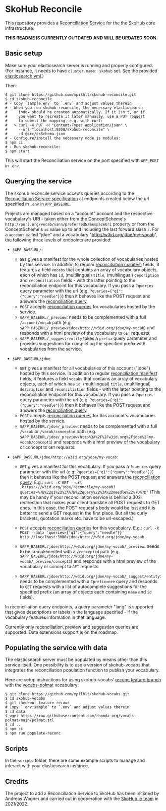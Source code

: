 # SkoHub Reconcile

This repository provides a [Reconciliation Service](https://reconciliation-api.github.io/specs/latest/) for the the [SkoHub](http://skohub.io) core infrastructure.

**THIS README IS CURRENTLY OUTDATED AND WILL BE UPDATED SOON.**

## Basic setup

Make sure your elasticsearch server is running and properly configured. (For instance,
it needs to have `cluster.name: skohub` set. See the provided
[elasticsearch.yml](scripts/etc/elasticsearch/elasticsearch.yml).)

Then:

    $ git clone https://github.com/mpilhlt/skohub-reconcile.git
    $ cd skohub-reconcile
    # - Copy `sample.env` to `.env` and adjust values therein
    # - When you run skohub-reconcile, the necessary elasticsearch
    #     index should be created automatically. If it isn't, or if
    #     you want to recreate it later manually, use a PUT request
    #     to submit the mapping, e.g. with curl:
    #   > curl -X PUT -H "Content-Type: application/json" \
    #     --url "localhost:9200/skohub-reconcile" \
    #     -d @src/esSchema.json
    # - Configure/install the necessary node.js modules:
    $ npm ci
    # - Run skohub-reconcile:
    $ npm start

This will start the Reconciliation service on the port specified with `APP_PORT` in `.env`.

## Querying the service

The skohub reconcile service accepts queries according to the [Reconciliation Service specification](https://reconciliation-api.github.io/specs/latest/) at endpoints created below the url specified in `.env` in `APP_BASEURL`.

Projects are managed based on a "account" account and the respective vocabulary's URI - taken either from the ConceptScheme's `http://purl.org/vocab/vann/preferredNamespaceUri` property or from the ConceptScheme's `id` value up to and including the last forward slash `/`. For a `account` called "jdoe" and a vocabulary "http://w3id.org/jdoe/my-vocab", the following three levels of endpoints are provided:

- `$APP_BASEURL/`:
  - `GET` gives a manifest for the whole collection of vocabularies hosted by this service. In addition to regular [reconciliation manifest](https://reconciliation-api.github.io/specs/latest/#service-manifest) fields, it features a field `vocabs` that contains an array of vocabulary objects, each of which has `id`, (multilingual) `title`, (multilingual) `description` and `reconciliation` fields - with the latter pointing to the reconciliation endpoint for this vocabulary. If you pass a `?queries` query parameter with the url (e.g. `?queries={"q1":{"query":"needle"}}`) then it behaves like the POST request and answers the [reconciliation query](https://reconciliation-api.github.io/specs/latest/#reconciliation-queries).
  - `POST` accepts [reconciliation queries](https://reconciliation-api.github.io/specs/latest/#reconciliation-queries) for vocabularies hosted by the service.
  - `$APP_BASEURL/_preview`: needs to be complemented with a full `/account/vocab` path (e.g. `$APP_BASEURL/_preview/jdoe/http://w3id.org/jdoe/my-vocab`) and responds with a html preview of the vocabulary to `GET` requests.
  - `$APP_BASEURL/_suggest/entity` takes a `prefix` query parameter and provides suggestions for completing the specified prefix with vocabularies from the service.

- `$APP_BASEURL/jdoe`:
  - `GET` gives a manifest for all vocabularies of this account ("jdoe") hosted by this service. In addition to regular [reconciliation manifest](https://reconciliation-api.github.io/specs/latest/#service-manifest) fields, it features a field `vocabs` that contains an array of vocabulary objects, each of which has `id`, (multilingual) `title`, (multilingual) `description` and `reconciliation` fields - with the latter pointing to the reconciliation endpoint for this vocabulary. If you pass a `?queries` query parameter with the url (e.g. `?queries={"q1":{"query":"needle"}}`) then it behaves like the POST request and answers the [reconciliation query](https://reconciliation-api.github.io/specs/latest/#reconciliation-queries).
  - `POST` accepts [reconciliation queries](https://reconciliation-api.github.io/specs/latest/#reconciliation-queries) for this account's vocabularies hosted by the service.
  - `$APP_BASEURL/jdoe/_preview`: needs to be complemented with a full `/vocab` or `/vocab/conceptid` path (e.g. `$APP_BASEURL/jdoe/_preview/http%3A%2F%2Fw3id.org%2Fjdoe%2Fmy-vocab/concept1`) and responds with a html preview of the vocabulary or concept to `GET` requests.

- `$APP_BASEURL/jdoe/http://w3id.org/jdoe/my-vocab`:
  - `GET` gives a manifest for this vocabulary. If you pass a `?queries` query parameter with the url (e.g. `?queries={"q1":{"query":"needle"}}`) then it behaves like the POST request and answers the [reconciliation query](https://reconciliation-api.github.io/specs/latest/#reconciliation-queries). E.g.: `curl -X GET --url 'https:///w3id.org/jdoe/reconcile/my-vocab?queries=%7B%22q1%22%3A%7B%22query%22%3A%22needle%22%7D%7D'`
  (This may be handy if your reconciliation service is behind a 302-redirection that makes
  your client translate all POST requests to GET ones. In this case, the POST request's body
  would be lost and it is better to send a GET request in the first place. But all the curly
  brackets, quotation marks etc. have to be url-escaped.)

  - `POST` accepts [reconciliation queries](https://reconciliation-api.github.io/specs/latest/#reconciliation-queries) for this vocabulary. E.g.: `curl -X POST --data 'queries={"q1":{"query":"needle"}}' http://localhost:3000/jdoe/http://w3id.org/jdoe/my-vocab`
  - `$APP_BASEURL/jdoe/http://w3id.org/jdoe/my-vocab/_preview`: needs to be complemented with a `/conceptid` path (e.g. `$APP_BASEURL/jdoe/http://w3id.org/jdoe/my-vocab/_preview/concept1`) and responds with a html preview of the vocabulary or concept to `GET` requests.
  - `$APP_BASEURL/jdoe/http://w3id.org/jdoe/my-vocab/_suggest/entity`: needs to be complemented with a `?prefix=nee` query and responds to `GET` requests with a list of autocomplete suggestions for the specified prefix (an array of objects each containing `name` and `id` fields).

In reconciliation query endpoints, a query parameter "lang" is supported that gives descriptions or labels in the language specified - if the vocabulary features information in that language.

Currently only reconciliation, preview and suggestion queries are supported. Data extensions support is on the roadmap.

## Populating the service with data

The elasticsearch server must be populated by means other than this service itself.
One possibility is to use a version of skohub-vocabs that integrates the
reconciliation population function to publish your vocabulary.

Here are setup instructions for using skohub-vocabs' [reconc feature branch](https://github.com/mpilhlt/skohub-vocabs/tree/feature-reconc) with the [vocabs-polmat](https://github.com/rhonda-org/vocabs-polmat) vocabulary:

    $ git clone https://github.com/mpilhlt/skohub-vocabs.git
    $ cd skohub-vocabs
    $ git checkout feature-reconc
    # Copy `.env.sample` to `.env` and adjust values therein
    $ cd data
    $ wget https://raw.githubusercontent.com/rhonda-org/vocabs-polmat/main/polmat.ttl
    $ cd ..
    $ npm ci
    $ npm run populate-reconc

## Scripts

In the `scripts` folder, there are some example scripts to manage and interact with your
elasticsearch instance.

## Credits
The project to add a Reconciliation Service to SkoHub has been initiated by Andreas Wagner and
carried out in cooperation with the [SkoHub.io team](https://github.com/skohub-io) in 2021/2022.
